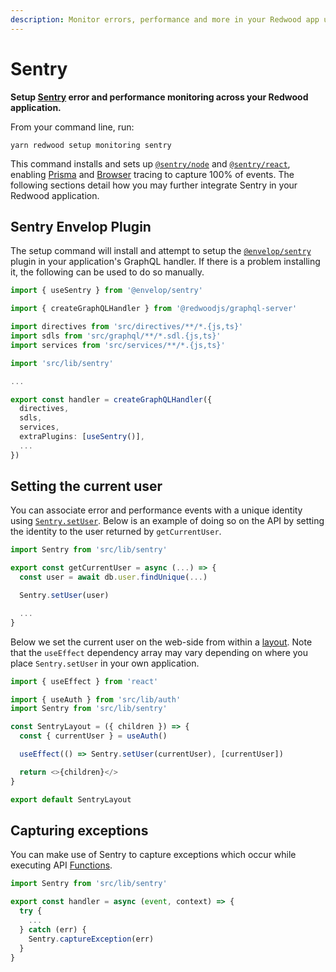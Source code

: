 ```yaml
---
description: Monitor errors, performance and more in your Redwood app using Sentry
---
```


# Sentry

**Setup [Sentry](https://sentry.io/welcome/) error and performance monitoring across your Redwood application.** 

From your command line, run:
```
yarn redwood setup monitoring sentry
```

This command installs and sets up [`@sentry/node`](https://docs.sentry.io/platforms/node/) and [`@sentry/react`](https://docs.sentry.io/platforms/javascript/guides/react/), enabling [Prisma](https://docs.sentry.io/platforms/node/performance/database/opt-in/#prisma-orm-integration) and [Browser](https://docs.sentry.io/platforms/javascript/performance/instrumentation/automatic-instrumentation/) tracing to capture 100% of events. The following sections detail how you may further integrate Sentry in your Redwood application.

## Sentry Envelop Plugin

The setup command will install and attempt to setup the [`@envelop/sentry`](https://the-guild.dev/graphql/envelop/plugins/use-sentry) plugin in your application's GraphQL handler. If there is a problem installing it, the following can be used to do so manually.

```ts title="api/src/functions/graphql.{js|ts}"
import { useSentry } from '@envelop/sentry'

import { createGraphQLHandler } from '@redwoodjs/graphql-server'

import directives from 'src/directives/**/*.{js,ts}'
import sdls from 'src/graphql/**/*.sdl.{js,ts}'
import services from 'src/services/**/*.{js,ts}'

import 'src/lib/sentry'

...

export const handler = createGraphQLHandler({
  directives,
  sdls,
  services,
  extraPlugins: [useSentry()],
  ...
})
```

## Setting the current user

You can associate error and performance events with a unique identity using [`Sentry.setUser`](https://docs.sentry.io/platforms/node/enriching-events/identify-user/). Below is an example of doing so on the API by setting the identity to the user returned by `getCurrentUser`.

```ts title="api/src/lib/auth.{js|ts}"
import Sentry from 'src/lib/sentry'

export const getCurrentUser = async (...) => {
  const user = await db.user.findUnique(...)

  Sentry.setUser(user)

  ...
}
```

Below we set the current user on the web-side from within a [layout](#generate-layout). Note that the `useEffect` dependency array may vary depending on where you place `Sentry.setUser` in your own application.

```ts title="web/src/layouts/SentryLayout/SentryLayout.{jsx|tsx}"
import { useEffect } from 'react'

import { useAuth } from 'src/lib/auth'
import Sentry from 'src/lib/sentry'

const SentryLayout = ({ children }) => {
  const { currentUser } = useAuth()

  useEffect(() => Sentry.setUser(currentUser), [currentUser])

  return <>{children}</>
}

export default SentryLayout

```

## Capturing exceptions

You can make use of Sentry to capture exceptions which occur while executing API [Functions](#generate-function).

```ts title="api/src/functions/foo.{js|ts}"
import Sentry from 'src/lib/sentry'

export const handler = async (event, context) => {
  try {
    ...
  } catch (err) {
    Sentry.captureException(err)
  }
}
```
